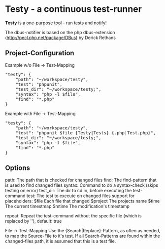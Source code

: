 Testy - a continuous test-runner
=====

**Testy** is a one-purpose tool - run tests and notify!

The dbus-notifier is based on the php dbus-extension (http://pecl.php.net/package/DBus) by Derick Rethans

Project-Configuration
-----

Example w/o File -> Test-Mapping
<pre>
"testy": {
    "path": "~/workspace/testy",
    "test": "phpunit", 
    "test_dir": "~/workspace/testy;",
    "syntax": "php -l $file",
    "find": "*.php"
}
</pre>

Example with File -> Test-Mapping
<pre>
"testy": {
    "path": "~/workspace/testy",
    "test": "phpunit $file {Testy|Tests} {.php|Test.php}", 
    "test_dir": "~/workspace/testy;",
    "syntax": "php -l $file",
    "find": "*.php"
}
</pre>

Options
-----

path:     The path that is checked for changed files
find:     The find-pattern that is used to find changed files
syntax:   Command to do a syntax-check (skips testing on error)
test_dir: The dir to cd in, before executing the test-command
test:     The test to execute on changed files
          support for placeholders:
          $file       Each file that changed
          $project    The projects name
          $time       The current timestmap
          $mtime      The modification's timestamp

repeat: Repeat the test-command without the specific file (which is replaced by ''), default: true 

File -> Test-Mapping
Use the {Search|Replace}-Pattern, as often as needed, to map the Source-File to it's test.
If all Search-Patterns are found within the changed-files path, it is assumed that this is a test file.